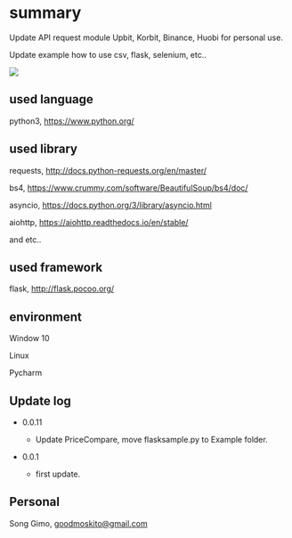 # summary
Update API request module Upbit, Korbit, Binance, Huobi for personal use. 

Update example how to use csv, flask, selenium, etc..



![](../header.png)


## used language
python3, https://www.python.org/

## used library
requests, http://docs.python-requests.org/en/master/

bs4, https://www.crummy.com/software/BeautifulSoup/bs4/doc/

asyncio, https://docs.python.org/3/library/asyncio.html

aiohttp, https://aiohttp.readthedocs.io/en/stable/

and etc..

## used framework
flask, http://flask.pocoo.org/

## environment
Window 10

Linux

Pycharm


## Update log
* 0.0.11
    * Update PriceCompare, move flasksample.py to Example folder.

* 0.0.1
    * first update.

## Personal
Song Gimo, goodmoskito@gmail.com


